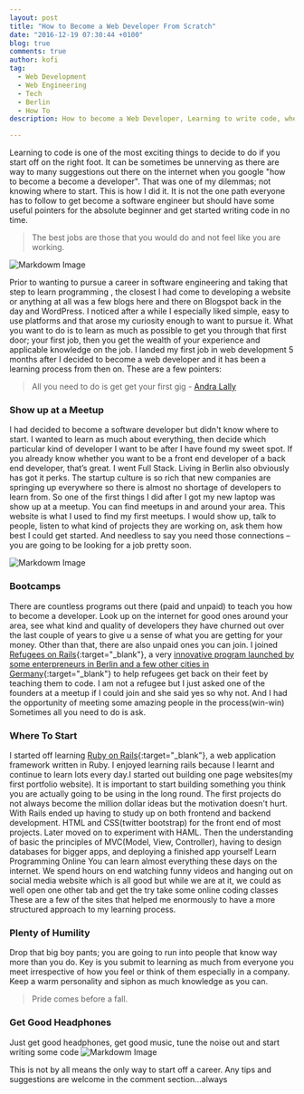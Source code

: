 ```yaml
---
layout: post
title: "How to Become a Web Developer From Scratch"
date: "2016-12-19 07:30:44 +0100"
blog: true
comments: true
author: kofi
tag:
  - Web Development
  - Web Engineering
  - Tech
  - Berlin
  - How To
description: How to become a Web Developer, Learning to write code, where to start.

---
```

Learning to code is one of the most exciting things to decide to do if you start off on the right foot. It can be sometimes be unnerving as there are way to many suggestions out there on the internet when you google "how to become a become a developer". That was one of my dilemmas; not knowing where to start. This is how I did it. It is not the one path everyone has to follow to get become a software engineer but should have some useful pointers for the absolute beginner and get started writing code in no time.
<blockquote> The best jobs are those that you would do and not feel like you are working.</blockquote>

![Markdowm Image](https://media.giphy.com/media/13HgwGsXF0aiGY/giphy.gif)

Prior to wanting to pursue a career in software engineering and taking that step to learn programming , the closest I had come to developing a website or anything at all was a few blogs here and there on Blogspot back in the day and WordPress. I noticed after a while I especially liked simple, easy to use platforms and that arose my curiosity enough to want to pursue it. What you want to do is to learn as much as possible to get you through that first door; your first job, then you get the wealth of your experience and applicable knowledge on the job. I landed my first job in web development 5 months after I decided to become a web developer and it has been a learning process from then on. These are a few pointers:
<blockquote> All you need to do is get get your first gig - <a href="https://andralally.wordpress.com/" target="_blank">Andra Lally</a> </blockquote>

### Show up at a Meetup
I had decided to become a software developer but didn't know where to start. I wanted to learn as much about everything, then decide which particular kind of developer I want to be after I have found my sweet spot.  If you already know whether you want to be a front end developer of a back end developer, that’s great. I went Full Stack. Living in Berlin also obviously has got it perks. The startup culture is so rich that new companies are springing up everywhere so there is almost no shortage of developers to learn from. So one of the first things I did after I got my new laptop was show up at a meetup. You can find meetups in and around your area. This website is what I used to find my first meetups. I would show up, talk to people, listen to what kind of projects they are working on, ask them how best I could get started. And needless to say you need those connections – you are going to be looking for a job pretty soon.


![Markdowm Image](https://media.giphy.com/media/mK5m72AQLd0VG/giphy.gif)


### Bootcamps
There are countless programs out there (paid and unpaid)  to teach you how to become a developer. Look up on the internet for good ones around your area, see what kind and quality of developers they have churned out over the last couple of years to give u a sense of what you are getting for your money. Other than that, there are also unpaid ones you can join. I joined [Refugees on Rails](http://refugeesonrails.org){:target="_blank"}, a very [innovative program launched by some enterpreneurs in Berlin and a few other cities in Germany](http://mashable.com/2015/10/14/entrepreneurs-launch-coding-school-for-refugees-in-germany/#s1rDBBgMkEqG){:target="_blank"} to help refugees get back on their feet by teaching them to code. I am not a refugee but I just asked one of the founders at a meetup if I could join and she said yes so why not. And I had the opportunity of meeting some amazing people in the process(win-win) Sometimes all you need to do is ask.

### Where To Start
I started off learning [Ruby on Rails](http://rubyonrails.org/){:target="_blank"}, a web application framework written in Ruby. I enjoyed learning rails because I learnt and continue to learn lots every day.I started out building one page websites(my first portfolio website). It is important to start building something you think you are actually going to be using in the long round. The first projects do not always become the million dollar ideas but the motivation doesn't hurt. With Rails ended up having to study up on both frontend and backend development. HTML and CSS(twitter bootstrap) for the front end of most projects. Later moved on to experiment with HAML. Then the understanding of basic the principles of  MVC(Model, View, Controller), having to design databases for bigger apps, and deploying a finished app yourself
Learn Programming Online
You can learn almost everything these days on the internet. We spend hours on end watching funny videos and hanging out on social media website which is all good but while we are at it, we could as well open one other tab and get the try take some online coding classes  These are a few of the sites that helped me enormously to have a more structured approach to my learning process.

### Plenty of Humility
Drop that big boy pants; you are going to run into people that know way more than you do. Key is you submit to learning as much from everyone you meet irrespective of how you feel or think of them especially in a company. Keep a warm personality and siphon as much knowledge as you can.

<blockquote> Pride comes before a fall. </blockquote>

### Get Good Headphones
Just get good headphones, get good music, tune the noise out and start writing some code
![Markdowm Image](https://media.giphy.com/media/10sXZJrscV94aY/giphy.gif)

This is not by all means the only way to start off a career. Any tips and suggestions are welcome in the comment section...always
